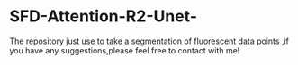 # SFD-Attention-R2-Unet-
The repository just use to take a segmentation of fluorescent data points ,if you have any suggestions,please feel free to contact with me!
